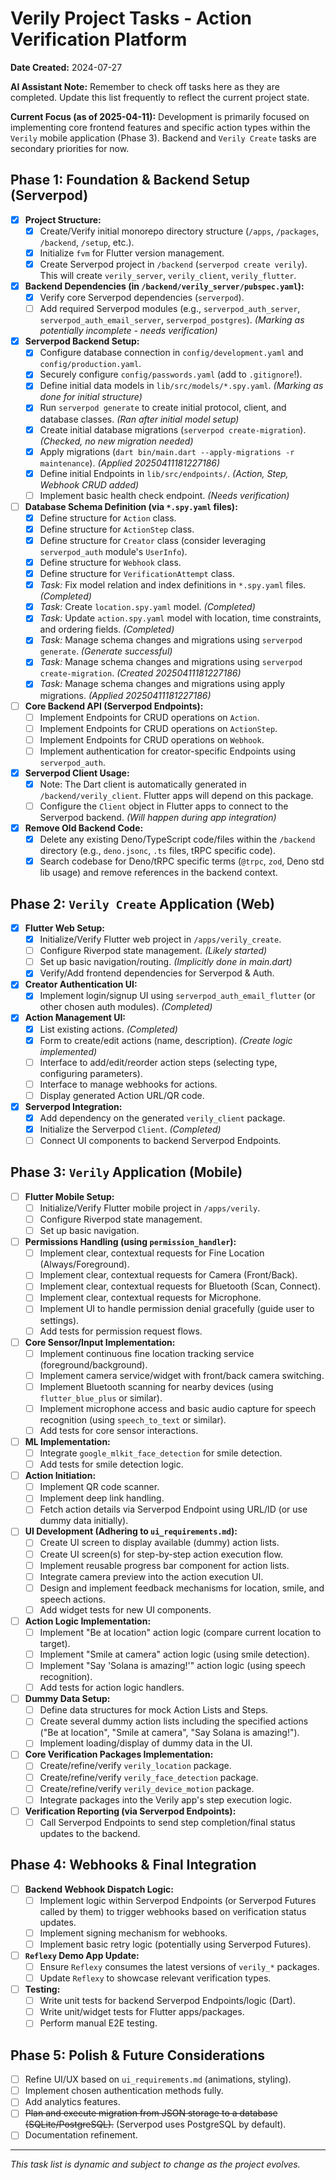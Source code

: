 # Verily Project Tasks - Action Verification Platform

**Date Created:** 2024-07-27

**AI Assistant Note:** Remember to check off tasks here as they are completed. Update this list frequently to reflect the current project state.

**Current Focus (as of 2025-04-11):** Development is primarily focused on implementing core frontend features and specific action types within the `Verily` mobile application (Phase 3). Backend and `Verily Create` tasks are secondary priorities for now.

## Phase 1: Foundation & Backend Setup (Serverpod)

- [x] **Project Structure:**
  - [x] Create/Verify initial monorepo directory structure (`/apps`, `/packages`, `/backend`, `/setup`, etc.).
  - [x] Initialize `fvm` for Flutter version management.
  - [x] Create Serverpod project in `/backend` (`serverpod create verily`). This will create `verily_server`, `verily_client`, `verily_flutter`.
- [x] **Backend Dependencies (in `/backend/verily_server/pubspec.yaml`):**
  - [x] Verify core Serverpod dependencies (`serverpod`).
  - [ ] Add required Serverpod modules (e.g., `serverpod_auth_server`, `serverpod_auth_email_server`, `serverpod_postgres`). *_(Marking as potentially incomplete - needs verification)_*
- [x] **Serverpod Backend Setup:**
  - [x] Configure database connection in `config/development.yaml` and `config/production.yaml`.
  - [x] Securely configure `config/passwords.yaml` (add to `.gitignore`!).
  - [x] Define initial data models in `lib/src/models/*.spy.yaml`. *_(Marking as done for initial structure)_*
  - [x] Run `serverpod generate` to create initial protocol, client, and database classes. *_(Ran after initial model setup)_*
  - [x] Create initial database migrations (`serverpod create-migration`). *_(Checked, no new migration needed)_*
  - [x] Apply migrations (`dart bin/main.dart --apply-migrations -r maintenance`). *_(Applied 20250411181227186)_*
  - [x] Define initial Endpoints in `lib/src/endpoints/`. *_(Action, Step, Webhook CRUD added)_*
  - [ ] Implement basic health check endpoint. *_(Needs verification)_*
- [ ] **Database Schema Definition (via `*.spy.yaml` files):**
  - [x] Define structure for `Action` class.
  - [x] Define structure for `ActionStep` class.
  - [x] Define structure for `Creator` class (consider leveraging `serverpod_auth` module's `UserInfo`).
  - [x] Define structure for `Webhook` class.
  - [x] Define structure for `VerificationAttempt` class.
  - [x] *Task:* Fix model relation and index definitions in `*.spy.yaml` files. *_(Completed)_*
  - [x] *Task:* Create `location.spy.yaml` model. *_(Completed)_*
  - [x] *Task:* Update `action.spy.yaml` model with location, time constraints, and ordering fields. *_(Completed)_*
  - [x] *Task:* Manage schema changes and migrations using `serverpod generate`. *_(Generate successful)_*
  - [x] *Task:* Manage schema changes and migrations using `serverpod create-migration`. *_(Created 20250411181227186)_*
  - [x] *Task:* Manage schema changes and migrations using apply migrations. *_(Applied 20250411181227186)_*
- [ ] **Core Backend API (Serverpod Endpoints):**
  - [ ] Implement Endpoints for CRUD operations on `Action`.
  - [ ] Implement Endpoints for CRUD operations on `ActionStep`.
  - [ ] Implement Endpoints for CRUD operations on `Webhook`.
  - [ ] Implement authentication for creator-specific Endpoints using `serverpod_auth`.
- [x] **Serverpod Client Usage:**
  - [x] Note: The Dart client is automatically generated in `/backend/verily_client`. Flutter apps will depend on this package.
  - [ ] Configure the `Client` object in Flutter apps to connect to the Serverpod backend. *_(Will happen during app integration)_*
- [x] **Remove Old Backend Code:**
  - [x] Delete any existing Deno/TypeScript code/files within the `/backend` directory (e.g., `deno.jsonc`, `.ts` files, tRPC specific code).
  - [x] Search codebase for Deno/tRPC specific terms (`@trpc`, `zod`, Deno std lib usage) and remove references in the backend context.

## Phase 2: `Verily Create` Application (Web)

- [x] **Flutter Web Setup:**
  - [x] Initialize/Verify Flutter web project in `/apps/verily_create`.
  - [ ] Configure Riverpod state management. *_(Likely started)_*
  - [ ] Set up basic navigation/routing. *_(Implicitly done in main.dart)_*
  - [x] Verify/Add frontend dependencies for Serverpod & Auth.
- [x] **Creator Authentication UI:**
  - [x] Implement login/signup UI using `serverpod_auth_email_flutter` (or other chosen auth modules). *_(Completed)_*
- [x] **Action Management UI:**
  - [x] List existing actions. *_(Completed)_*
  - [x] Form to create/edit actions (name, description). *_(Create logic implemented)_*
  - [ ] Interface to add/edit/reorder action steps (selecting type, configuring parameters).
  - [ ] Interface to manage webhooks for actions.
  - [ ] Display generated Action URL/QR code.
- [x] **Serverpod Integration:**
  - [x] Add dependency on the generated `verily_client` package.
  - [x] Initialize the Serverpod `Client`. *_(Completed)_*
  - [ ] Connect UI components to backend Serverpod Endpoints.

## Phase 3: `Verily` Application (Mobile)

- [ ] **Flutter Mobile Setup:**
  - [ ] Initialize/Verify Flutter mobile project in `/apps/verily`.
  - [ ] Configure Riverpod state management.
  - [ ] Set up basic navigation.
- [ ] **Permissions Handling (using `permission_handler`):**
    - [ ] Implement clear, contextual requests for Fine Location (Always/Foreground).
    - [ ] Implement clear, contextual requests for Camera (Front/Back).
    - [ ] Implement clear, contextual requests for Bluetooth (Scan, Connect).
    - [ ] Implement clear, contextual requests for Microphone.
    - [ ] Implement UI to handle permission denial gracefully (guide user to settings).
    - [ ] Add tests for permission request flows.
- [ ] **Core Sensor/Input Implementation:**
    - [ ] Implement continuous fine location tracking service (foreground/background).
    - [ ] Implement camera service/widget with front/back camera switching.
    - [ ] Implement Bluetooth scanning for nearby devices (using `flutter_blue_plus` or similar).
    - [ ] Implement microphone access and basic audio capture for speech recognition (using `speech_to_text` or similar).
    - [ ] Add tests for core sensor interactions.
- [ ] **ML Implementation:**
    - [ ] Integrate `google_mlkit_face_detection` for smile detection.
    - [ ] Add tests for smile detection logic.
- [ ] **Action Initiation:**
  - [ ] Implement QR code scanner.
  - [ ] Implement deep link handling.
  - [ ] Fetch action details via Serverpod Endpoint using URL/ID (or use dummy data initially).
- [ ] **UI Development (Adhering to `ui_requirements.md`):**
    - [ ] Create UI screen to display available (dummy) action lists.
    - [ ] Create UI screen(s) for step-by-step action execution flow.
    - [ ] Implement reusable progress bar component for action lists.
    - [ ] Integrate camera preview into the action execution UI.
    - [ ] Design and implement feedback mechanisms for location, smile, and speech actions.
    - [ ] Add widget tests for new UI components.
- [ ] **Action Logic Implementation:**
    - [ ] Implement "Be at location" action logic (compare current location to target).
    - [ ] Implement "Smile at camera" action logic (using smile detection).
    - [ ] Implement "Say 'Solana is amazing!'" action logic (using speech recognition).
    - [ ] Add tests for action logic handlers.
- [ ] **Dummy Data Setup:**
    - [ ] Define data structures for mock Action Lists and Steps.
    - [ ] Create several dummy action lists including the specified actions ("Be at location", "Smile at camera", "Say Solana is amazing!").
    - [ ] Implement loading/display of dummy data in the UI.
- [ ] **Core Verification Packages Implementation:**
  - [ ] Create/refine/verify `verily_location` package.
  - [ ] Create/refine/verify `verily_face_detection` package.
  - [ ] Create/refine/verify `verily_device_motion` package.
  - [ ] Integrate packages into the Verily app's step execution logic.
- [ ] **Verification Reporting (via Serverpod Endpoints):**
  - [ ] Call Serverpod Endpoints to send step completion/final status updates to the backend.

## Phase 4: Webhooks & Final Integration

- [ ] **Backend Webhook Dispatch Logic:**
  - [ ] Implement logic within Serverpod Endpoints (or Serverpod Futures called by them) to trigger webhooks based on verification status updates.
  - [ ] Implement signing mechanism for webhooks.
  - [ ] Implement basic retry logic (potentially using Serverpod Futures).
- [ ] **`Reflexy` Demo App Update:**
  - [ ] Ensure `Reflexy` consumes the latest versions of `verily_*` packages.
  - [ ] Update `Reflexy` to showcase relevant verification types.
- [ ] **Testing:**
  - [ ] Write unit tests for backend Serverpod Endpoints/logic (Dart).
  - [ ] Write unit/widget tests for Flutter apps/packages.
  - [ ] Perform manual E2E testing.

## Phase 5: Polish & Future Considerations

- [ ] Refine UI/UX based on `ui_requirements.md` (animations, styling).
- [ ] Implement chosen authentication methods fully.
- [ ] Add analytics features.
- [ ] ~~Plan and execute migration from JSON storage to a database (SQLite/PostgreSQL).~~ (Serverpod uses PostgreSQL by default).
- [ ] Documentation refinement.

---

_This task list is dynamic and subject to change as the project evolves._
